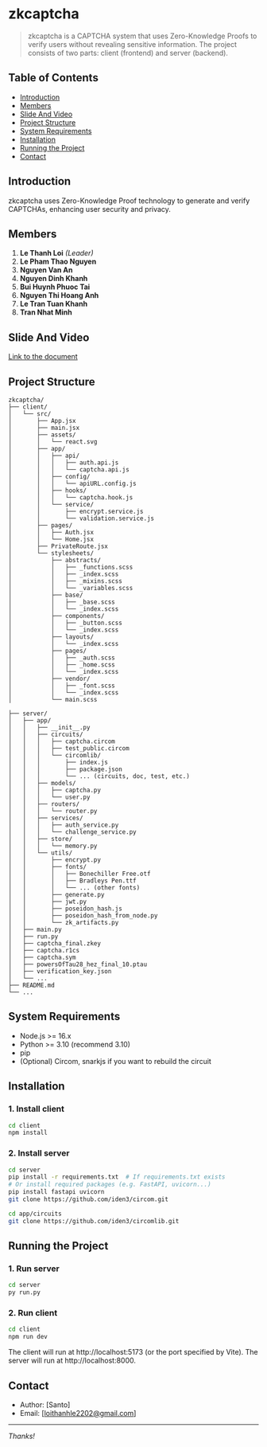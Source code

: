 # zkcaptcha

>zkcaptcha is a CAPTCHA system that uses Zero-Knowledge Proofs to verify users without revealing sensitive information. The project consists of two parts: client (frontend) and server (backend).

## Table of Contents
- [Introduction](#introduction)
- [Members](#members)
- [Slide And Video](#slide-and-video)
- [Project Structure](#project-structure)
- [System Requirements](#system-requirements)
- [Installation](#installation)
- [Running the Project](#running-the-project)
- [Contact](#contact)

## Introduction
zkcaptcha uses Zero-Knowledge Proof technology to generate and verify CAPTCHAs, enhancing user security and privacy.

## Members
1. **Le Thanh Loi** *(Leader)*
2. **Le Pham Thao Nguyen**
3. **Nguyen Van An**
4. **Nguyen Dinh Khanh**
5. **Bui Huynh Phuoc Tai**
6. **Nguyen Thi Hoang Anh**
7. **Le Tran Tuan Khanh**
8. **Tran Nhat Minh**

## Slide And Video
[Link to the document](https://docs.google.com/document/d/1s4YPkDboCtVlfuBE1mXsIoCqJTd05gksDcGsPcBKezE/edit?usp=sharing)

## Project Structure


```
zkcaptcha/
├── client/
│   └── src/
│       ├── App.jsx
│       ├── main.jsx
│       ├── assets/
│       │   └── react.svg
│       ├── app/
│       │   ├── api/
│       │   │   ├── auth.api.js
│       │   │   └── captcha.api.js
│       │   ├── config/
│       │   │   └── apiURL.config.js
│       │   ├── hooks/
│       │   │   └── captcha.hook.js
│       │   └── service/
│       │       ├── encrypt.service.js
│       │       └── validation.service.js
│       ├── pages/
│       │   ├── Auth.jsx
│       │   └── Home.jsx
│       ├── PrivateRoute.jsx
│       └── stylesheets/
│           ├── abstracts/
│           │   ├── _functions.scss
│           │   ├── _index.scss
│           │   ├── _mixins.scss
│           │   └── _variables.scss
│           ├── base/
│           │   ├── _base.scss
│           │   └── _index.scss
│           ├── components/
│           │   ├── _button.scss
│           │   └── _index.scss
│           ├── layouts/
│           │   └── _index.scss
│           ├── pages/
│           │   ├── _auth.scss
│           │   ├── _home.scss
│           │   └── _index.scss
│           ├── vendor/
│           │   ├── _font.scss
│           │   └── _index.scss
│           └── main.scss

├── server/
│   ├── app/
│   │   ├── __init__.py
│   │   ├── circuits/
│   │   │   ├── captcha.circom
│   │   │   ├── test_public.circom
│   │   │   └── circomlib/
│   │   │       ├── index.js
│   │   │       ├── package.json
│   │   │       └── ... (circuits, doc, test, etc.)
│   │   ├── models/
│   │   │   ├── captcha.py
│   │   │   └── user.py
│   │   ├── routers/
│   │   │   └── router.py
│   │   ├── services/
│   │   │   ├── auth_service.py
│   │   │   └── challenge_service.py
│   │   ├── store/
│   │   │   └── memory.py
│   │   └── utils/
│   │       ├── encrypt.py
│   │       ├── fonts/
│   │       │   ├── Bonechiller Free.otf
│   │       │   ├── Bradleys Pen.ttf
│   │       │   └── ... (other fonts)
│   │       ├── generate.py
│   │       ├── jwt.py
│   │       ├── poseidon_hash.js
│   │       ├── poseidon_hash_from_node.py
│   │       └── zk_artifacts.py
│   ├── main.py
│   ├── run.py
│   ├── captcha_final.zkey
│   ├── captcha.r1cs
│   ├── captcha.sym
│   ├── powersOfTau28_hez_final_10.ptau
│   ├── verification_key.json
│   └── ...
├── README.md
└── ...
```

## System Requirements
- Node.js >= 16.x
- Python >= 3.10 (recommend 3.10)
- pip
- (Optional) Circom, snarkjs if you want to rebuild the circuit

## Installation

### 1. Install client
```bash
cd client
npm install
```

### 2. Install server
```bash
cd server
pip install -r requirements.txt  # If requirements.txt exists
# Or install required packages (e.g. FastAPI, uvicorn...)
pip install fastapi uvicorn
git clone https://github.com/iden3/circom.git

cd app/circuits
git clone https://github.com/iden3/circomlib.git
```

## Running the Project

### 1. Run server
```bash
cd server
py run.py
```

### 2. Run client
```bash
cd client
npm run dev
```

The client will run at http://localhost:5173 (or the port specified by Vite).
The server will run at http://localhost:8000.

## Contact
- Author: [Santo]
- Email: [loithanhle2202@gmail.com]

---
*Thanks!*
